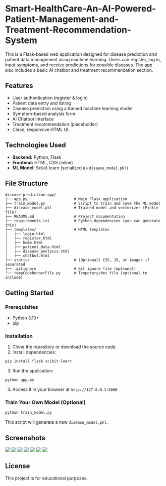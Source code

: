 # Smart-HealthCare-An-AI-Powered-Patient-Management-and-Treatment-Recommendation-System


This is a Flask-based web application designed for disease prediction and patient data management using machine learning. Users can register, log in, input symptoms, and receive predictions for possible diseases. The app also includes a basic AI chatbot and treatment recommendation section.

## Features

- User authentication (register & login)
- Patient data entry and listing
- Disease prediction using a trained machine learning model
- Symptom-based analysis form
- AI Chatbot interface
- Treatment recommendation (placeholder)
- Clean, responsive HTML UI

## Technologies Used

- **Backend:** Python, Flask
- **Frontend:** HTML, CSS (inline)
- **ML Model:** Scikit-learn (serialized as `disease_model.pkl`)

## File Structure

```
disease-prediction-app/
├── app.py                     # Main Flask application
├── train_model.py             # Script to train and save the ML model
├── disease_model.pkl          # Trained model and vectorizer (Pickle file)
├── README.md                  # Project documentation
├── requirements.txt           # Python dependencies (you can generate this)
├── templates/                 # HTML templates
│   ├── login.html
│   ├── register.html
│   ├── home.html
│   ├── patient_data.html
│   ├── disease_analysis.html
│   ├── chatbot.html
├── static/                    # (Optional) CSS, JS, or images if separated
├── .gitignore                 # Git ignore file (optional)
└── tempCodeRunnerFile.py      # Temporary/dev file (optional to include)
```

## Getting Started

### Prerequisites

- Python 3.10+
- pip

### Installation

1. Clone the repository or download the source code.
2. Install dependencies:

```bash
pip install flask scikit-learn
```

3. Run the application:

```bash
python app.py
```

4. Access it in your browser at `http://127.0.0.1:5000`

### Train Your Own Model (Optional)

```bash
python train_model.py
```

This script will generate a new `disease_model.pkl`.

## Screenshots

<img src ="Register.jpg">
<img src ="login.jpg">
<img src ="home.jpg">
<img src ="patient.jpg">
<img src ="analysis.jpg">
<img src ="treatment.jpg">
<img src ="chatbot.jpg">


## License

This project is for educational purposes.
